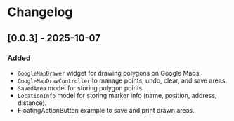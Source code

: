# Changelog

## [0.0.3] - 2025-10-07
### Added
- `GoogleMapDrawer` widget for drawing polygons on Google Maps.
- `GoogleMapDrawController` to manage points, undo, clear, and save areas.
- `SavedArea` model for storing polygon points.
- `LocationInfo` model for storing marker info (name, position, address, distance).
- FloatingActionButton example to save and print drawn areas.
